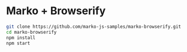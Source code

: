 Marko + Browserify
==================================

```bash
git clone https://github.com/marko-js-samples/marko-browserify.git
cd marko-browserify
npm install
npm start
```

